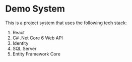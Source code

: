 # Demo System

This is a project system that uses the following tech stack:

1. React
2. C# .Net Core 6 Web API 
3. Identity
4. SQL Server
5. Entity Framework Core

